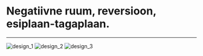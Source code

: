 # Negatiivne ruum, reversioon, esiplaan-tagaplaan.
---

![design_1](../images/gestalt/gestalt1.png)
![design_2](../images/gestalt/gestalt2.png)
![design_3](../images/gestalt/gestalt3.png)